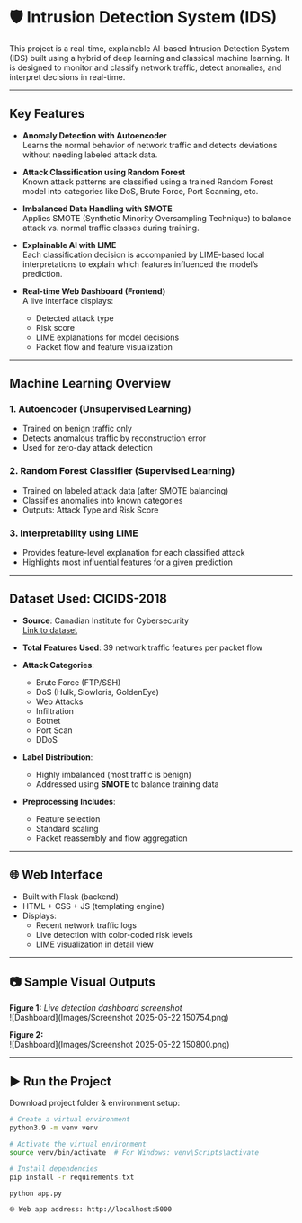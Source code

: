 # 🛡️ Intrusion Detection System (IDS)

This project is a real-time, explainable AI-based Intrusion Detection System (IDS) built using a hybrid of deep learning and classical machine learning. It is designed to monitor and classify network traffic, detect anomalies, and interpret decisions in real-time.

---

##  Key Features

- **Anomaly Detection with Autoencoder**  
  Learns the normal behavior of network traffic and detects deviations without needing labeled attack data.

- **Attack Classification using Random Forest**  
  Known attack patterns are classified using a trained Random Forest model into categories like DoS, Brute Force, Port Scanning, etc.

- **Imbalanced Data Handling with SMOTE**  
  Applies SMOTE (Synthetic Minority Oversampling Technique) to balance attack vs. normal traffic classes during training.

- **Explainable AI with LIME**  
  Each classification decision is accompanied by LIME-based local interpretations to explain which features influenced the model’s prediction.

- **Real-time Web Dashboard (Frontend)**  
  A live interface displays:
  - Detected attack type  
  - Risk score  
  - LIME explanations for model decisions  
  - Packet flow and feature visualization

---

## Machine Learning Overview

### 1. **Autoencoder (Unsupervised Learning)**
- Trained on benign traffic only
- Detects anomalous traffic by reconstruction error
- Used for zero-day attack detection

### 2. **Random Forest Classifier (Supervised Learning)**
- Trained on labeled attack data (after SMOTE balancing)
- Classifies anomalies into known categories
- Outputs: Attack Type and Risk Score

### 3. **Interpretability using LIME**
- Provides feature-level explanation for each classified attack
- Highlights most influential features for a given prediction

---

## Dataset Used: CICIDS-2018

- **Source**: Canadian Institute for Cybersecurity  
  [Link to dataset](https://www.unb.ca/cic/datasets/ids-2018.html)

- **Total Features Used**: 39 network traffic features per packet flow

- **Attack Categories**:
  - Brute Force (FTP/SSH)
  - DoS (Hulk, Slowloris, GoldenEye)
  - Web Attacks
  - Infiltration
  - Botnet
  - Port Scan
  - DDoS

- **Label Distribution**:
  - Highly imbalanced (most traffic is benign)
  - Addressed using **SMOTE** to balance training data

- **Preprocessing Includes**:
  - Feature selection
  - Standard scaling
  - Packet reassembly and flow aggregation

---

## 🌐 Web Interface

- Built with Flask (backend)
- HTML + CSS + JS (templating engine)
- Displays:
  - Recent network traffic logs
  - Live detection with color-coded risk levels
  - LIME visualization in detail view

---

## 📷 Sample Visual Outputs
**Figure 1:** *Live detection dashboard screenshot*  
![Dashboard](Images/Screenshot 2025-05-22 150754.png)

**Figure 2:**  
![Dashboard](Images/Screenshot 2025-05-22 150800.png)

---

## ▶️ Run the Project

Download project folder & environment setup:

```bash
# Create a virtual environment
python3.9 -m venv venv

# Activate the virtual environment
source venv/bin/activate  # For Windows: venv\Scripts\activate

# Install dependencies
pip install -r requirements.txt

python app.py

🌐 Web app address: http://localhost:5000

